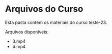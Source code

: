 # Arquivos do Curso

Esta pasta contém os materiais do curso teste-23.

Arquivos disponíveis:
- 3.mp4
- 4.mp4